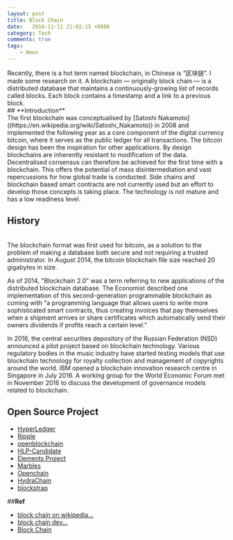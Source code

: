 ```yaml
---
layout: post
title: Block Chain
date:   2016-11-11 21:02:15 +0800
category: Tech
comments: true
tags:
    - News
---
```

<div class="message">
  Recently, there is a hot term named blockchain, in Chinese is &#x201C;&#x533A;&#x5757;&#x94FE;&#x201D;. I made some research on it. A blockchain &#x2014; originally block chain &#x2014; is a distributed database that maintains a continuously-growing list of records called blocks. Each block contains a timestamp and a link to a previous block.
</div>
  <!-- more -->
  ## **Introduction**
  <br>The first blockchain was conceptualised by [Satoshi Nakamoto]((https://en.wikipedia.org/wiki/Satoshi_Nakamoto)) in 2008 and implemented the following year as a core component of the digital currency bitcoin, where it serves as the public ledger for all transactions. The bitcoin design has been the inspiration for other applications.
  By design blockchains are inherently resistant to modification of the data. Decentralised consensus can therefore be achieved for the first time with a blockchain. This offers the potential of mass disintermediation and vast repercussions for how global trade is conducted. Side chains and blockchain based smart contracts are not currently used but an effort to develop those concepts is taking place. The technology is not mature and has a low readiness level.
  
  ## **History**
  <br>The blockchain format was first used for bitcoin, as a solution to the problem of making a database both secure and not requiring a trusted administrator.
  In August 2014, the bitcoin blockchain file size reached 20 gigabytes in size.

As of 2014, "Blockchain 2.0" was a term referring to new applications of the distributed blockchain database.
The Economist described one implementation of this second-generation programmable blockchain as coming with "a programming language that allows users to write more sophisticated smart contracts, thus creating invoices that pay themselves when a shipment arrives or share certificates which automatically send their owners dividends if profits reach a certain level."

In 2016, the central securities depository of the Russian Federation (NSD) announced a pilot project based on blockchain technology. 
Various regulatory bodies in the music industry have started testing models that use blockchain technology for royalty collection and management of copyrights around the world.
IBM opened a blockchain innovation research centre in Singapore in July 2016. 
A working group for the World Economic Forum met in November 2016 to discuss the development of governance models related to blockchain.

  
  ## **Open Source Project**
- [HyperLedger](https://github.com/hyperledger/hyperledger)
- [Ripple](https://github.com/ripple/rippled)
- [openblockchain](https://github.com/openblockchain)
- [HLP-Candidate](https://github.com/DigitalAssetCom/hlp-candidate)
- [Elements Project](https://github.com/ElementsProject/elements)
- [Marbles](https://github.com/IBM-Blockchain/marbles)
- [Openchain](https://github.com/openchain/openchain)
- [HydraChain](https://github.com/HydraChain/hydrachain)
- [blockstrap](http://blockstrap.com/)


##**Ref**
- [block chain on wikipedia...](https://en.wikipedia.org/wiki/Blockchain_(database))<br>
- [block chain dev...](http://blockchaindev.org/)<br>
- [Block Chain](https://www.blockchain.com/)<br>
